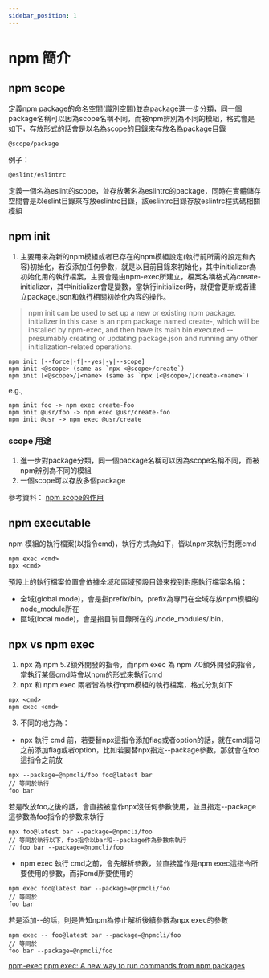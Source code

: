 ```yaml
---
sidebar_position: 1
---
```


# npm 簡介


## npm scope 
定義npm package的命名空間(識別空間)並為package進一步分類，同一個package名稱可以因為scope名稱不同，而被npm辨別為不同的模組，格式會是如下，存放形式的話會是以名為scope的目錄來存放名為package目錄


```
@scope/package 
```

例子：
```
@eslint/eslintrc
```

定義一個名為eslint的scope，並存放著名為eslintrc的package，同時在實體儲存空間會是以eslint目錄來存放eslintrc目錄，該eslintrc目錄存放eslintrc程式碼相關模組

## npm init
1. 主要用來為新的npm模組或者已存在的npm模組設定(執行前所需的設定和內容)初始化，若沒添加任何參數，就是以目前目錄來初始化，其中initializer為初始化用的執行檔案，主要會是由npm-exec所建立，檔案名稱格式為create-initializer，其中initializer會是變數，當執行initializer時，就便會更新或者建立package.json和執行相關初始化內容的操作。
> npm init <initializer> can be used to set up a new or existing npm package. initializer in this case is an npm package named create-<initializer>, which will be installed by npm-exec, and then have its main bin executed -- presumably creating or updating package.json and running any other initialization-related operations.
```
npm init [--force|-f|--yes|-y|--scope]
npm init <@scope> (same as `npx <@scope>/create`)
npm init [<@scope>/]<name> (same as `npx [<@scope>/]create-<name>`)
```

e.g., 

```
npm init foo -> npm exec create-foo
npm init @usr/foo -> npm exec @usr/create-foo
npm init @usr -> npm exec @usr/create
```



### scope 用途
1. 進一步對package分類，同一個package名稱可以因為scope名稱不同，而被npm辨別為不同的模組
2. 一個scope可以存放多個package

參考資料：
[npm scope的作用](https://blog.csdn.net/hbiao68/article/details/104177047)

## npm executable
npm 模組的執行檔案(以指令cmd)，執行方式為如下，皆以npm來執行對應cmd
```
npm exec <cmd>
npx <cmd>
```

預設上的執行檔案位置會依據全域和區域預設目錄來找到對應執行檔案名稱：
  - 全域(global mode)，會是指prefix/bin，prefix為專門在全域存放npm模組的node_module所在
  - 區域(local mode)，會是指目前目錄所在的./node_modules/.bin，


## npx vs npm exec
1. npx 為 npm 5.2額外開發的指令，而npm exec 為 npm 7.0額外開發的指令，當執行某個cmd時會以npm的形式來執行cmd
2. npx 和 npm exec 兩者皆為執行npm模組的執行檔案，格式分別如下
```
npx <cmd>
npm exec <cmd>
```
3. 不同的地方為：
  - npx 執行 cmd 前，若要替npx這指令添加flag或者option的話，就在cmd語句之前添加flag或者option，比如若要替npx指定--package參數，那就會在foo這指令之前放
  ```
  npx --package=@npmcli/foo foo@latest bar 
  // 等同於執行
  foo bar
  ```
  若是改放foo之後的話，會直接被當作npx沒任何參數使用，並且指定--package這參數為foo指令的參數來執行
  ```
  npx foo@latest bar --package=@npmcli/foo
  // 等同於執行以下，foo指令以bar和--package作為參數來執行
  // foo bar --package=@npmcli/foo
  ```
  - npm exec 執行 cmd之前，會先解析參數，並直接當作是npm exec這指令所要使用的參數，而非cmd所要使用的
  ```
  npm exec foo@latest bar --package=@npmcli/foo
  // 等同於
  foo bar
  ```
  若是添加--的話，則是告知npm為停止解析後續參數為npx exec的參數

  ```
  npm exec -- foo@latest bar --package=@npmcli/foo
  // 等同於
  foo bar --package=@npmcli/foo
  ```


[npm-exec](https://docs.npmjs.com/cli/v8/commands/npm-exec)
[npm exec: A new way to run commands from npm packages](https://www.eckher.com/c/21gvqjs4vg)